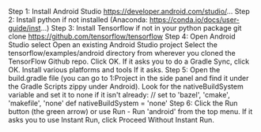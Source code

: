 Step 1: Install Android Studio https://developer.android.com/studio/...
Step 2: Install python if not installed (Anaconda: https://conda.io/docs/user-guide/inst...)
Step 3: Install Tensorflow if not in your python package
 git clone https://github.com/tensorflow/tensorflow
Step 4: Open Android Studio
  select Open an existing Android Studio project
Select the tensorflow/examples/android directory from wherever you cloned the TensorFlow Github repo. Click OK.
  If it asks you to do a Gradle Sync, click OK.
  Install various platforms and tools If it asks.
Step 5: Open the build.gradle file 
  (you can go to 1:Project in the side panel and find it under the Gradle Scripts zippy under Android).
  Look for the nativeBuildSystem variable and set it to none if it isn't already:
  // set to 'bazel', 'cmake', 'makefile', 'none'
  def nativeBuildSystem = 'none'
Step 6: Click the Run button (the green arrow) or use Run - Run 'android' from the top menu.
  If it asks you to use Instant Run, click Proceed Without Instant Run.
